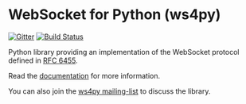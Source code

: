 WebSocket for Python (ws4py)
============================

[![Gitter](https://badges.gitter.im/Lawouach/WebSocket-for-Python.svg)](https://gitter.im/Lawouach/WebSocket-for-Python?utm_source=badge&utm_medium=badge&utm_campaign=pr-badge)
[![Build Status](https://travis-ci.org/Lawouach/WebSocket-for-Python.svg?branch=master)](https://travis-ci.org/Lawouach/WebSocket-for-Python)

Python library providing an implementation of the WebSocket protocol defined in [RFC 6455](http://tools.ietf.org/html/rfc6455).

Read the [documentation](https://ws4py.readthedocs.org/en/latest/) for more information.

You can also join the [ws4py mailing-list](http://groups.google.com/group/ws4py) to discuss the library.
